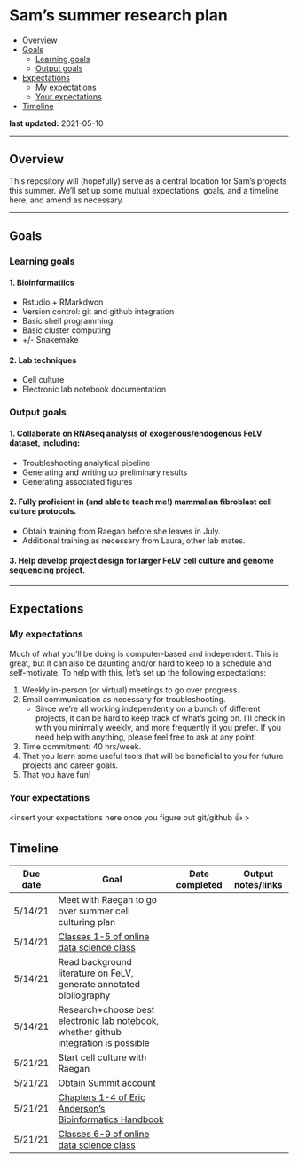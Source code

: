 Sam’s summer research plan
================

  - [Overview](#overview)
  - [Goals](#goals)
      - [Learning goals](#learning-goals)
      - [Output goals](#output-goals)
  - [Expectations](#expectations)
      - [My expectations](#my-expectations)
      - [Your expectations](#your-expectations)
  - [Timeline](#timeline)

**last updated:** 2021-05-10

-----

## Overview

This repository will (hopefully) serve as a central location for Sam’s
projects this summer. We’ll set up some mutual expectations, goals, and
a timeline here, and amend as necessary.

-----

## Goals

### Learning goals

#### 1\. Bioinformatiics

  - Rstudio + RMarkdwon
  - Version control: git and github integration
  - Basic shell programming
  - Basic cluster computing
  - \+/- Snakemake

#### 2\. Lab techniques

  - Cell culture
  - Electronic lab notebook documentation

### Output goals

#### 1\. Collaborate on RNAseq analysis of exogenous/endogenous FeLV dataset, including:

  - Troubleshooting analytical pipeline
  - Generating and writing up preliminary results
  - Generating associated figures

#### 2\. Fully proficient in (and able to teach me\!) mammalian fibroblast cell culture protocols.

  - Obtain training from Raegan before she leaves in July.
  - Additional training as necessary from Laura, other lab mates.

#### 3\. Help develop project design for larger FeLV cell culture and genome sequencing project.

-----

## Expectations

### My expectations

Much of what you’ll be doing is computer-based and independent. This is
great, but it can also be daunting and/or hard to keep to a schedule and
self-motivate. To help with this, let’s set up the following
expectations:

1.  Weekly in-person (or virtual) meetings to go over progress.
2.  Email communication as necessary for troubleshooting.
      - Since we’re all working independently on a bunch of different
        projects, it can be hard to keep track of what’s going on. I’ll
        check in with you minimally weekly, and more frequently if you
        prefer. If you need help with anything, please feel free to ask
        at any point\!
3.  Time commitment: 40 hrs/week.
4.  That you learn some useful tools that will be beneficial to you for
    future projects and career goals.
5.  That you have fun\!

### Your expectations

\<insert your expectations here once you figure out git/github 👍 \>

## Timeline

| Due date | Goal                                                                                                                                                        | Date completed | Output notes/links |
| -------- | ----------------------------------------------------------------------------------------------------------------------------------------------------------- | -------------- | ------------------ |
| 5/14/21  | Meet with Raegan to go over summer cell culturing plan                                                                                                      |                |                    |
| 5/14/21  | [Classes 1-5 of online data science class](%22https://nt246.github.io/NTRES6940-data-science/syllabus.html%22)                                              |                |                    |
| 5/14/21  | Read background literature on FeLV, generate annotated bibliography                                                                                         |                |                    |
| 5/14/21  | Research+choose best electronic lab notebook, whether github integration is possible                                                                        |                |                    |
| 5/21/21  | Start cell culture with Raegan                                                                                                                              |                |                    |
| 5/21/21  | Obtain Summit account                                                                                                                                       |                |                    |
| 5/21/21  | [Chapters 1-4 of Eric Anderson’s Bioinformatics Handbook](%22https://eriqande.github.io/eca-bioinf-handbook/essential-unixlinux-terminal-knowledge.html%22) |                |                    |
| 5/21/21  | [Classes 6-9 of online data science class](%22https://nt246.github.io/NTRES6940-data-science/syllabus.html%22)                                              |                |                    |
